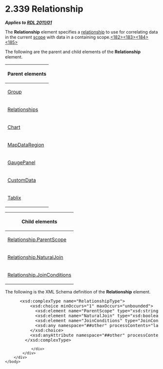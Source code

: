 <html dir="LTR" xmlns:mshelp="http://msdn.microsoft.com/mshelp" xmlns:ddue="http://ddue.schemas.microsoft.com/authoring/2003/5" xmlns:xlink="http://www.w3.org/1999/xlink" xmlns:tool="http://www.microsoft.com/tooltip">
    <head>
        <meta http-equiv="Content-Type" content="text/html; CHARSET=utf-8"></meta>
        <meta name="save" content="history"></meta>
        <title>2.339 Relationship</title>
        <xml>
            <mshelp:toctitle title="2.339 Relationship"></mshelp:toctitle>
            <mshelp:rltitle title="[MS-RDL]: Relationship"></mshelp:rltitle>
            <mshelp:keyword index="A" term="6d1c77e5-1573-4ad6-8d2a-c507411ad94b"></mshelp:keyword>
            <mshelp:attr name="DCSext.ContentType" value="open specification"></mshelp:attr>
            <mshelp:attr name="AssetID" value="6d1c77e5-1573-4ad6-8d2a-c507411ad94b"></mshelp:attr>
            <mshelp:attr name="TopicType" value="kbRef"></mshelp:attr>
            <mshelp:attr name="DCSext.Title" value="[MS-RDL]: Relationship" />
        </xml>
    </head>
    <body>
        <div id="header">
            <h1 class="heading">2.339 Relationship</h1>
        </div>
        <div id="mainSection">
            <div id="mainBody">
                <div id="allHistory" class="saveHistory"></div>
                <div id="sectionSection0" class="section" name="collapseableSection">
                    

<p><b><i>Applies to </i></b><a href="bf2bab1a-b608-4bcc-b718-1cc1baa9579c.md"><b><i>RDL 2011/01</i></b></a></p>

<p>The <b>Relationship</b> element specifies a <a href="b2482b3f-74ab-4ca8-a9e5-c07955011743.md#gt_2913b24a-aa1a-42cb-8b80-047821e296cb">relationship</a> to use for
correlating data in the current <a href="b2482b3f-74ab-4ca8-a9e5-c07955011743.md#gt_128cd76b-eecb-41e6-96f7-f73c2bf9235a">scope</a> with data in a
containing scope.<a id="Appendix_A_Target_182"></a><a href="1fe5fd87-2de5-4b2c-b762-5a4fd1373621.md#Appendix_A_182" aria-label="Product behavior note 182">&lt;182&gt;</a><a id="Appendix_A_Target_183"></a><a href="1fe5fd87-2de5-4b2c-b762-5a4fd1373621.md#Appendix_A_183" aria-label="Product behavior note 183">&lt;183&gt;</a><a id="Appendix_A_Target_184"></a><a href="1fe5fd87-2de5-4b2c-b762-5a4fd1373621.md#Appendix_A_184" aria-label="Product behavior note 184">&lt;184&gt;</a><a id="Appendix_A_Target_185"></a><a href="1fe5fd87-2de5-4b2c-b762-5a4fd1373621.md#Appendix_A_185" aria-label="Product behavior note 185">&lt;185&gt;</a></p>

<p>The following are the parent and child elements of the <b>Relationship</b>
element.</p>

<table>
 <thead>
  <tr>
   <th>
   <p>Parent elements</p>
   </th>
  </tr>
 </thead>
 <tr>
  <td>
  <p><a href="dbfff811-1be7-4e8b-a5d2-6cc522317fbe.md">Group</a></p>
  </td>
 </tr>
 <tr>
  <td>
  <p><a href="24a70d99-0cff-4112-b56e-3199e943bf1d.md">Relationships</a></p>
  </td>
 </tr>
 <tr>
  <td>
  <p><a href="b0ab5524-7eb2-47a7-a4d3-230f5c8c5526.md">Chart</a></p>
  </td>
 </tr>
 <tr>
  <td>
  <p><a href="8854608c-596e-4826-982d-286b5bc63b0c.md">MapDataRegion</a></p>
  </td>
 </tr>
 <tr>
  <td>
  <p><a href="f01744d3-79fa-4f30-94bf-a1ffa6bde2ac.md">GaugePanel</a></p>
  </td>
 </tr>
 <tr>
  <td>
  <p><a href="7c5c39bd-6a38-4d28-805b-63959242c268.md">CustomData</a></p>
  </td>
 </tr>
 <tr>
  <td>
  <p><a href="e42fb86e-799a-4202-8845-ac38831efccb.md">Tablix</a></p>
  </td>
 </tr>
</table>

<p> </p>

<table>
 <thead>
  <tr>
   <th>
   <p>Child elements</p>
   </th>
  </tr>
 </thead>
 <tr>
  <td>
  <p><a href="3f0ff121-3d39-4703-b34b-142b881e4604.md">Relationship.ParentScope</a></p>
  </td>
 </tr>
 <tr>
  <td>
  <p><a href="010c596a-95a7-4db2-b1e0-76f2d4eb4c7a.md">Relationship.NaturalJoin</a></p>
  </td>
 </tr>
 <tr>
  <td>
  <p><a href="cae4654e-2100-481d-9e66-3209f30eda82.md">Relationship.JoinConditions</a></p>
  </td>
 </tr>
</table>

<p>The following is the XML Schema definition of the <b>Relationship</b>
element.</p>

<dl>
<dd>
<div><pre> &lt;xsd:complexType name=&quot;RelationshipType&quot;&gt;
     &lt;xsd:choice minOccurs=&quot;1&quot; maxOccurs=&quot;unbounded&quot;&gt;
       &lt;xsd:element name=&quot;ParentScope&quot; type=&quot;xsd:string&quot; minOccurs=&quot;0&quot; /&gt;
       &lt;xsd:element name=&quot;NaturalJoin&quot; type=&quot;xsd:boolean&quot; minOccurs=&quot;0&quot; /&gt;
       &lt;xsd:element name=&quot;JoinConditions&quot; type=&quot;JoinConditionsType&quot; minOccurs=&quot;0&quot; /&gt;
       &lt;xsd:any namespace=&quot;##other&quot; processContents=&quot;lax&quot; /&gt;
     &lt;/xsd:choice&gt;
     &lt;xsd:anyAttribute namespace=&quot;##other&quot; processContents=&quot;lax&quot; /&gt;
   &lt;/xsd:complexType&gt;
</pre></div>
</dd></dl>


                </div>
            </div>
        </div>
    </body>
</html>